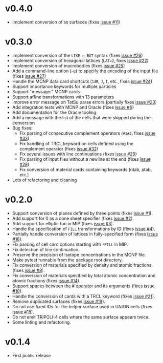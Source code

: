 v0.4.0
======
* Implement conversion of `SQ` surfaces (fixes [issue
  #11](https://github.com/arekfu/t4_geom_convert/issues/11))

v0.3.0
======

* Implement conversion of the `LIKE n BUT` syntax (fixes [issue
  #26](https://github.com/arekfu/t4_geom_convert/issues/26))
* Implement conversion of hexagonal lattices (`LAT=2`, fixes [issue
  #22](https://github.com/arekfu/t4_geom_convert/issues/22))
* Implement conversion of macrobodies (fixes [issue
  #25](https://github.com/arekfu/t4_geom_convert/issues/25))
* Add a command-line option (-e) to specify the encoding of the input file
  (fixes [issue #27](https://github.com/arekfu/t4_geom_convert/issues/27))
* Handle the MCNP data card shortcuts (`14R`, `J`, `I`, etc., fixes [issue
  #24](https://github.com/arekfu/t4_geom_convert/issues/24))
* Support importance keywords for multiple particles
* Support "message:" MCNP cards
* Support affine transformations with 13 parameters
* Improve error message on TatSu parse errors (partially fixes [issue
  #23](https://github.com/arekfu/t4_geom_convert/issues/23))
* Add integration tests with MCNP and Oracle (fixes [issue
  #6](https://github.com/arekfu/t4_geom_convert/issues/6))
* Add documentation for the Oracle tooling
* Add a message with the list of the cells that were skipped during the
  conversion
* Bug fixes:
  - Fix parsing of consecutive complement operators (`#1#2`, fixes [issue
    #33](https://github.com/arekfu/t4_geom_convert/issues/33))
  - Fix handling of TRCL keyword on cells defined using the complement operator
    (fixes [issue #32](https://github.com/arekfu/t4_geom_convert/issues/32))
  - Fix several issues with line continuations (fixes [issue
    #29](https://github.com/arekfu/t4_geom_convert/issues/29))
  - Fix parsing of input files without a newline at the end (fixes [issue
    #28](https://github.com/arekfu/t4_geom_convert/issues/28))
  - Fix conversion of material cards containing keywords (ntab, ptab, etc.)
* Lots of refactoring and cleaning

v0.2.0
======

* Support conversion of planes defined by three points (fixes [issue
  #1](https://github.com/arekfu/t4_geom_convert/issues/1)).
* Add support for 0 as a cone sheet specifier (fixes [issue
  #2](https://github.com/arekfu/t4_geom_convert/issues/2)).
* Add support for elliptic tori in MIP (fixes [issue
  #3](https://github.com/arekfu/t4_geom_convert/issues/3)).
* Handle the specification of `FILL` transformations by ID (fixes [issue
  #4](https://github.com/arekfu/t4_geom_convert/issues/4)).
* Partially handle conversion of lattices in fully-specified form (fixes [issue
  #16](https://github.com/arekfu/t4_geom_convert/issues/16)).
* Fix parsing of cell card options starting with `*FILL` in MIP.
* Fix detection of line continuation.
* Preserve the precision of isotope concentrations in the MCNP file.
* Make pytest runnable from the package root directory.
* Fix conversion of materials specified by density and atomic fractions (fixes
  [issue #8](https://github.com/arekfu/t4_geom_convert/issues/8)).
* Fix conversion of materials specified by total atomic concentration and
  atomic fractions (fixes [issue
  #14](https://github.com/arekfu/t4_geom_convert/issues/14)).
* Support spaces between the # operator and its arguments (fixes [issue
  #10](https://github.com/arekfu/t4_geom_convert/issues/10)).
* Handle the conversion of cards with a TRCL keyword (fixes [issue
  #21](https://github.com/arekfu/t4_geom_convert/issues/21)).
* Remove duplicated surfaces (fixes [issue
  #19](https://github.com/arekfu/t4_geom_convert/issues/19)).
* Do not use fixed IDs for the helper surface used in UNION cells (fixes [issue
  #15](https://github.com/arekfu/t4_geom_convert/issues/15)).
* Do not emit TRIPOLI-4 cells where the same surface appears twice.
* Some linting and refactoring.


v0.1.4
======

* First public release
